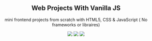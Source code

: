 <br/>


<h2 align="middle">Web Projects With Vanilla JS</h2>
<p align="middle">mini frontend projects from scratch with HTML5, CSS & JavaScript ( No frameworks or libraires) </p>
<p align="middle">
  <img src="https://img.shields.io/badge/language-html-red.svg?style=flat-square"/>
  <img src="https://img.shields.io/badge/language-css-blue.svg?style=flat-square"/>
  <img src="https://img.shields.io/badge/language-js-yellow.svg?style=flat-square"/>
</p>

<br/>
<br/>
<br/>
<br/>
<br/>
